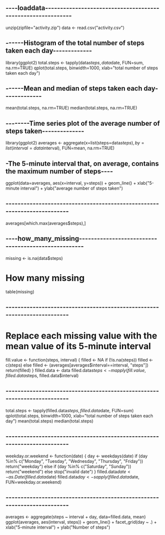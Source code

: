 ## ----loaddata------------------------------------------------------------
unzip(zipfile="activity.zip")
data <- read.csv("activity.csv")


## ------Histogram of the total number of steps taken each day-------------
library(ggplot2)
total.steps <- tapply(data$steps, data$date, FUN=sum, na.rm=TRUE)
qplot(total.steps, binwidth=1000, xlab="total number of steps taken each day")

## ------Mean and median of steps taken each day-------------
mean(total.steps, na.rm=TRUE)
median(total.steps, na.rm=TRUE)


## --------Time series plot of the average number of steps taken--------------
library(ggplot2)
averages <- aggregate(x=list(steps=data$steps), by=list(interval=data$interval),
                      FUN=mean, na.rm=TRUE)
                      
## -The 5-minute interval that, on average, contains the maximum number of steps----                      
                      
                      
ggplot(data=averages, aes(x=interval, y=steps)) +
    geom_line() +
    xlab("5-minute interval") +
    ylab("average number of steps taken")


## ------------------------------------------------------------------------
averages[which.max(averages$steps),]


## ----how_many_missing----------------------------------------------------
missing <- is.na(data$steps)
# How many missing
table(missing)


## ------------------------------------------------------------------------
# Replace each missing value with the mean value of its 5-minute interval
fill.value <- function(steps, interval) {
    filled <- NA
    if (!is.na(steps))
        filled <- c(steps)
    else
        filled <- (averages[averages$interval==interval, "steps"])
    return(filled)
}
filled.data <- data
filled.data$steps <- mapply(fill.value, filled.data$steps, filled.data$interval)


## ------------------------------------------------------------------------
total.steps <- tapply(filled.data$steps, filled.data$date, FUN=sum)
qplot(total.steps, binwidth=1000, xlab="total number of steps taken each day")
mean(total.steps)
median(total.steps)


## ------------------------------------------------------------------------
weekday.or.weekend <- function(date) {
    day <- weekdays(date)
    if (day %in% c("Monday", "Tuesday", "Wednesday", "Thursday", "Friday"))
        return("weekday")
    else if (day %in% c("Saturday", "Sunday"))
        return("weekend")
    else
        stop("invalid date")
}
filled.data$date <- as.Date(filled.data$date)
filled.data$day <- sapply(filled.data$date, FUN=weekday.or.weekend)


## ------------------------------------------------------------------------
averages <- aggregate(steps ~ interval + day, data=filled.data, mean)
ggplot(averages, aes(interval, steps)) + geom_line() + facet_grid(day ~ .) +
    xlab("5-minute interval") + ylab("Number of steps")
